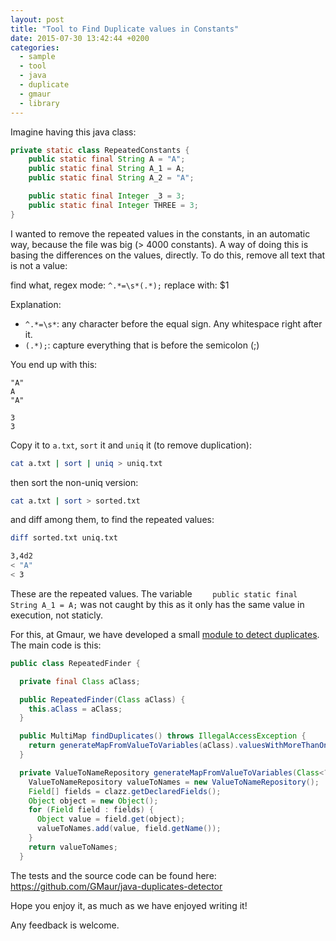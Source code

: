 ```yaml
---
layout: post
title: "Tool to Find Duplicate values in Constants"
date: 2015-07-30 13:42:44 +0200
categories:
  - sample
  - tool
  - java
  - duplicate
  - gmaur
  - library
---
```


Imagine having this java class:

```java
private static class RepeatedConstants {
    public static final String A = "A";
    public static final String A_1 = A;
    public static final String A_2 = "A";

    public static final Integer _3 = 3;
    public static final Integer THREE = 3;
}
```

I wanted to remove the repeated values in the constants, in an automatic way, because the file was big (> 4000 constants). A way of doing this is basing the differences on the values, directly. To do this, remove all text that is not a value:

find what, regex mode: ``^.*=\s*(.*);``
replace with: $1

Explanation:

  * ``^.*=\s*``: any character before the equal sign. Any whitespace right after it.
  * ``(.*);``: capture everything that is before the semicolon (;)

You end up with this:

```
"A"
A
"A"

3
3
```
Copy it to ``a.txt``, ``sort`` it and ``uniq`` it (to remove duplication):

```bash
cat a.txt | sort | uniq > uniq.txt
```

then sort the non-uniq version:

```bash
cat a.txt | sort > sorted.txt
```

and diff among them, to find the repeated values:

```bash
diff sorted.txt uniq.txt

3,4d2
< "A"
< 3
```

These are the repeated values. The variable ``    public static final String A_1 = A;`` was not caught by this as it only has the same value in execution, not staticly.

For this, at Gmaur, we have developed a small [module to detect duplicates](https://github.com/GMaur/java-duplicates-detector). The main code is this:

```java
public class RepeatedFinder {

  private final Class aClass;

  public RepeatedFinder(Class aClass) {
    this.aClass = aClass;
  }

  public MultiMap findDuplicates() throws IllegalAccessException {
    return generateMapFromValueToVariables(aClass).valuesWithMoreThanOneVariable();
  }

  private ValueToNameRepository generateMapFromValueToVariables(Class<?> clazz) throws IllegalAccessException {
    ValueToNameRepository valueToNames = new ValueToNameRepository();
    Field[] fields = clazz.getDeclaredFields();
    Object object = new Object();
    for (Field field : fields) {
      Object value = field.get(object);
      valueToNames.add(value, field.getName());
    }
    return valueToNames;
  }
```

The tests and the source code can be found here: https://github.com/GMaur/java-duplicates-detector

Hope you enjoy it, as much as we have enjoyed writing it!

Any feedback is welcome.
